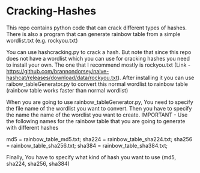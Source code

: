 # Cracking-Hashes
This repo contains python code that can crack different types of hashes. There is also a program that can generate rainbow table from a simple wordlist.txt (e.g. rockyou.txt)

You can use hashcracking.py to crack a hash. But note that since this repo does not have a wordlist which you can use for cracking hashes you need to install your own. The one that I recommend mostly is rockyou.txt (Link - https://github.com/brannondorsey/naive-hashcat/releases/download/data/rockyou.txt).
After installing it you can use raibow_tableGenerator.py to convert this normal wordlist to rainbow table (rainbow table works faster than normal wordlist)

When you are going to use rainbow_tableGenerator.py, You need to specify the file name of the wordlist you want to convert.
Then you have to specify the name the name of the wordlist you want to create.
IMPORTANT - Use the following names for the rainbow table that you are going to generate with different hashes 

md5 = rainbow_table_md5.txt; 
sha224 = rainbow_table_sha224.txt; 
sha256 = rainbow_table_sha256.txt; 
sha384 = rainbow_table_sha384.txt; 

Finally, You have to specify what kind of hash you want to use (md5, sha224, sha256, sha384)
